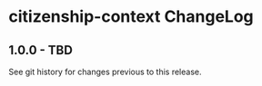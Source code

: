 # citizenship-context ChangeLog

## 1.0.0 - TBD

See git history for changes previous to this release.
